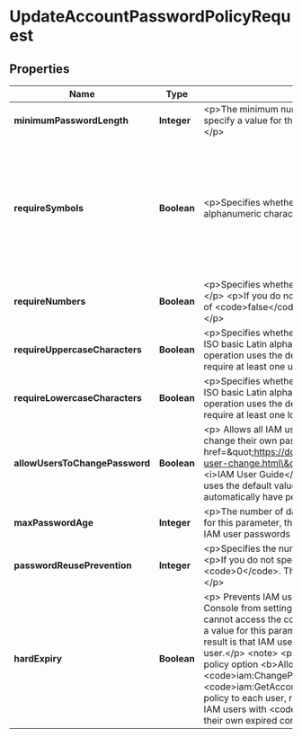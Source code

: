 

# UpdateAccountPasswordPolicyRequest


## Properties

| Name | Type | Description | Notes |
|------------ | ------------- | ------------- | -------------|
|**minimumPasswordLength** | **Integer** | &lt;p&gt;The minimum number of characters allowed in an IAM user password.&lt;/p&gt; &lt;p&gt;If you do not specify a value for this parameter, then the operation uses the default value of &lt;code&gt;6&lt;/code&gt;.&lt;/p&gt; |  [optional] |
|**requireSymbols** | **Boolean** | &lt;p&gt;Specifies whether IAM user passwords must contain at least one of the following non-alphanumeric characters:&lt;/p&gt; &lt;p&gt;! @ # $ % ^ &amp;amp; * ( ) _ + - &#x3D; [ ] { } | &#39;&lt;/p&gt; &lt;p&gt;If you do not specify a value for this parameter, then the operation uses the default value of &lt;code&gt;false&lt;/code&gt;. The result is that passwords do not require at least one symbol character.&lt;/p&gt; |  [optional] |
|**requireNumbers** | **Boolean** | &lt;p&gt;Specifies whether IAM user passwords must contain at least one numeric character (0 to 9).&lt;/p&gt; &lt;p&gt;If you do not specify a value for this parameter, then the operation uses the default value of &lt;code&gt;false&lt;/code&gt;. The result is that passwords do not require at least one numeric character.&lt;/p&gt; |  [optional] |
|**requireUppercaseCharacters** | **Boolean** | &lt;p&gt;Specifies whether IAM user passwords must contain at least one uppercase character from the ISO basic Latin alphabet (A to Z).&lt;/p&gt; &lt;p&gt;If you do not specify a value for this parameter, then the operation uses the default value of &lt;code&gt;false&lt;/code&gt;. The result is that passwords do not require at least one uppercase character.&lt;/p&gt; |  [optional] |
|**requireLowercaseCharacters** | **Boolean** | &lt;p&gt;Specifies whether IAM user passwords must contain at least one lowercase character from the ISO basic Latin alphabet (a to z).&lt;/p&gt; &lt;p&gt;If you do not specify a value for this parameter, then the operation uses the default value of &lt;code&gt;false&lt;/code&gt;. The result is that passwords do not require at least one lowercase character.&lt;/p&gt; |  [optional] |
|**allowUsersToChangePassword** | **Boolean** | &lt;p&gt; Allows all IAM users in your account to use the Amazon Web Services Management Console to change their own passwords. For more information, see &lt;a href&#x3D;\&quot;https://docs.aws.amazon.com/IAM/latest/UserGuide/id_credentials_passwords_enable-user-change.html\&quot;&gt;Permitting IAM users to change their own passwords&lt;/a&gt; in the &lt;i&gt;IAM User Guide&lt;/i&gt;.&lt;/p&gt; &lt;p&gt;If you do not specify a value for this parameter, then the operation uses the default value of &lt;code&gt;false&lt;/code&gt;. The result is that IAM users in the account do not automatically have permissions to change their own password.&lt;/p&gt; |  [optional] |
|**maxPasswordAge** | **Integer** | &lt;p&gt;The number of days that an IAM user password is valid.&lt;/p&gt; &lt;p&gt;If you do not specify a value for this parameter, then the operation uses the default value of &lt;code&gt;0&lt;/code&gt;. The result is that IAM user passwords never expire.&lt;/p&gt; |  [optional] |
|**passwordReusePrevention** | **Integer** | &lt;p&gt;Specifies the number of previous passwords that IAM users are prevented from reusing.&lt;/p&gt; &lt;p&gt;If you do not specify a value for this parameter, then the operation uses the default value of &lt;code&gt;0&lt;/code&gt;. The result is that IAM users are not prevented from reusing previous passwords.&lt;/p&gt; |  [optional] |
|**hardExpiry** | **Boolean** | &lt;p&gt; Prevents IAM users who are accessing the account via the Amazon Web Services Management Console from setting a new console password after their password has expired. The IAM user cannot access the console until an administrator resets the password.&lt;/p&gt; &lt;p&gt;If you do not specify a value for this parameter, then the operation uses the default value of &lt;code&gt;false&lt;/code&gt;. The result is that IAM users can change their passwords after they expire and continue to sign in as the user.&lt;/p&gt; &lt;note&gt; &lt;p&gt; In the Amazon Web Services Management Console, the custom password policy option &lt;b&gt;Allow users to change their own password&lt;/b&gt; gives IAM users permissions to &lt;code&gt;iam:ChangePassword&lt;/code&gt; for only their user and to the &lt;code&gt;iam:GetAccountPasswordPolicy&lt;/code&gt; action. This option does not attach a permissions policy to each user, rather the permissions are applied at the account-level for all users by IAM. IAM users with &lt;code&gt;iam:ChangePassword&lt;/code&gt; permission and active access keys can reset their own expired console password using the CLI or API.&lt;/p&gt; &lt;/note&gt; |  [optional] |



